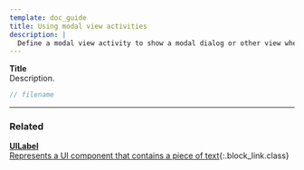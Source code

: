 ```yaml
---
template: doc_guide
title: Using modal view activities
description: |
  Define a modal view activity to show a modal dialog or other view when active.
---
```


<section>

**Title**<br>
Description.

</section>

```typescript
// filename
```

---

<footer>

### Related

[**UILabel**<br>Represents a UI component that contains a piece of text](/docs/ref/UILabel){:.block_link.class}

</footer>
